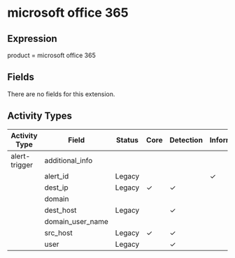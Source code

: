 microsoft office 365
====================

Expression
----------

product = microsoft office 365

Fields
------

There are no fields for this extension.

Activity Types
--------------

| Activity Type | Field            | Status | Core     | Detection | Informational |
| ------------- | ---------------- | ------ | -------- | --------- | ------------- |
| alert-trigger | additional_info  |        |          |           |               |
|               | alert_id         | Legacy |          |           | &#10003;      |
|               | dest_ip          | Legacy | &#10003; | &#10003;  |               |
|               | domain           |        |          |           |               |
|               | dest_host        | Legacy |          | &#10003;  |               |
|               | domain_user_name |        |          |           |               |
|               | src_host         | Legacy | &#10003; | &#10003;  |               |
|               | user             | Legacy |          | &#10003;  |               |

